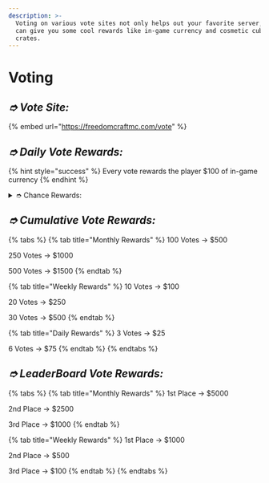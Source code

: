 ```yaml
---
description: >-
  Voting on various vote sites not only helps out your favorite server, but also
  can give you some cool rewards like in-game currency and cosmetic cubelet
  crates.
---
```


# Voting

## _➮ Vote Site:_

{% embed url="https://freedomcraftmc.com/vote" %}

## _➮ Daily Vote Rewards:_

{% hint style="success" %}
Every vote rewards the player $100 of in-game currency
{% endhint %}

<details>

<summary>➮ Chance Rewards:</summary>

* 25% - $100
* 25% - Death Effects Cubelet
* 15% - $250
* 10% - Balloons Cubelet
* 10% - Banners Cubelet
* 5% - Music Cubelet
* 5% - Miniatures Cubelet
* 3% - Arrow Effects Cubelet
* 2% - Particle Effects Cubelet

</details>

## _➮ Cumulative Vote Rewards:_

{% tabs %}
{% tab title="Monthly Rewards" %}
100 Votes -> $500

250 Votes -> $1000

500 Votes -> $1500
{% endtab %}

{% tab title="Weekly Rewards" %}
10 Votes -> $100

20 Votes -> $250

30 Votes -> $500
{% endtab %}

{% tab title="Daily Rewards" %}
3 Votes -> $25

6 Votes -> $75
{% endtab %}
{% endtabs %}

## _➮ LeaderBoard Vote Rewards:_

{% tabs %}
{% tab title="Monthly Rewards" %}
1st Place -> $5000

2nd Place -> $2500

3rd Place -> $1000
{% endtab %}

{% tab title="Weekly Rewards" %}
1st Place -> $1000

2nd Place -> $500

3rd Place -> $100
{% endtab %}
{% endtabs %}
